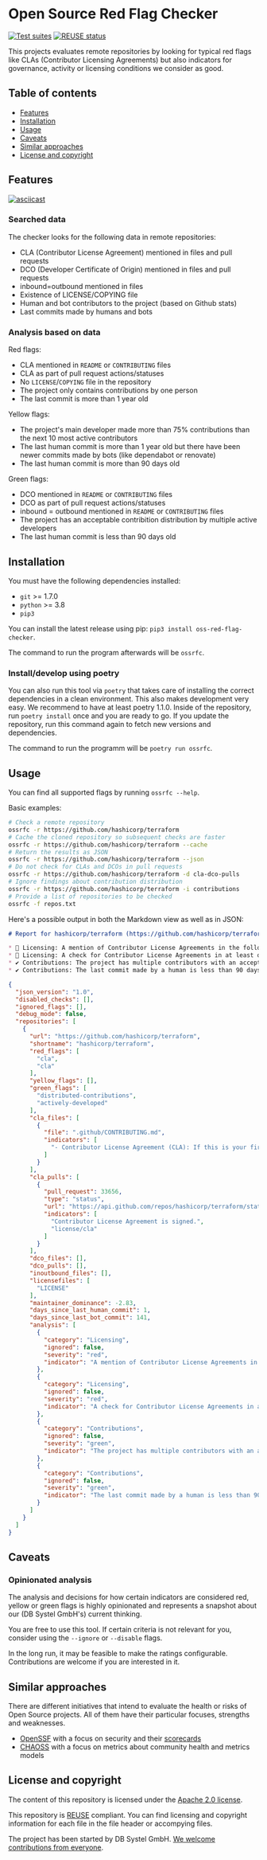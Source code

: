 <!--
SPDX-FileCopyrightText: 2023 DB Systel GmbH

SPDX-License-Identifier: Apache-2.0
-->

# Open Source Red Flag Checker

[![Test suites](https://github.com/dbsystel/oss-red-flag-checker/actions/workflows/test.yaml/badge.svg)](https://github.com/dbsystel/oss-red-flag-checker/actions/workflows/test.yaml)
[![REUSE status](https://api.reuse.software/badge/github.com/dbsystel/oss-red-flag-checker)](https://api.reuse.software/info/github.com/dbsystel/oss-red-flag-checker)

This projects evaluates remote repositories by looking for typical red flags like CLAs (Contributor Licensing Agreements) but also indicators for governance, activity or licensing conditions we consider as good.

## Table of contents

* [Features](#features)
* [Installation](#installation)
* [Usage](#usage)
* [Caveats](#caveats)
* [Similar approaches](#similar-approaches)
* [License and copyright](#license-and-copyright)


## Features

[![asciicast](https://asciinema.org/a/TTgMvR8kyzusNCUL7VKlCzIaT.svg)](https://asciinema.org/a/TTgMvR8kyzusNCUL7VKlCzIaT)

### Searched data

The checker looks for the following data in remote repositories:

* CLA (Contributor License Agreement) mentioned in files and pull requests
* DCO (Developer Certificate of Origin) mentioned in files and pull requests
* inbound=outbound mentioned in files
* Existence of LICENSE/COPYING file
* Human and bot contributors to the project (based on Github stats)
* Last commits made by humans and bots

### Analysis based on data

Red flags:

* CLA mentioned in `README` or `CONTRIBUTING` files
* CLA as part of pull request actions/statuses
* No `LICENSE`/`COPYING` file in the repository
* The project only contains contributions by one person
* The last commit is more than 1 year old

Yellow flags:

* The project's main developer made more than 75% contributions than the next 10 most active contributors
* The last human commit is more than 1 year old but there have been newer commits made by bots (like dependabot or renovate)
* The last human commit is more than 90 days old

Green flags:
* DCO mentioned in `README` or `CONTRIBUTING` files
* DCO as part of pull request actions/statuses
* inbound = outbound mentioned in `README` or `CONTRIBUTING` files
* The project has an acceptable contribition distribution by multiple active developers
* The last human commit is less than 90 days old


## Installation

You must have the following dependencies installed:

* `git` >= 1.7.0
* `python` >= 3.8
* `pip3`

You can install the latest release using pip: `pip3 install oss-red-flag-checker`.

The command to run the program afterwards will be `ossrfc`.

### Install/develop using poetry

You can also run this tool via `poetry` that takes care of installing the correct dependencies in a clean environment. This also makes development very easy. We recommend to have at least poetry 1.1.0. Inside of the repository, run `poetry install` once and you are ready to go. If you update the repository, run this command again to fetch new versions and dependencies.

The command to run the programm will be `poetry run ossrfc`.

## Usage

You can find all supported flags by running `ossrfc --help`.

Basic examples:

```sh
# Check a remote repository
ossrfc -r https://github.com/hashicorp/terraform
# Cache the cloned repository so subsequent checks are faster
ossrfc -r https://github.com/hashicorp/terraform --cache
# Return the results as JSON
ossrfc -r https://github.com/hashicorp/terraform --json
# Do not check for CLAs and DCOs in pull requests
ossrfc -r https://github.com/hashicorp/terraform -d cla-dco-pulls
# Ignore findings about contribution distribution
ossrfc -r https://github.com/hashicorp/terraform -i contributions
# Provide a list of repositories to be checked
ossrfc -f repos.txt
```

Here's a possible output in both the Markdown view as well as in JSON:

```md
# Report for hashicorp/terraform (https://github.com/hashicorp/terraform)

* 🚩 Licensing: A mention of Contributor License Agreements in the following file(s): .github/CONTRIBUTING.md
* 🚩 Licensing: A check for Contributor License Agreements in at least one status in pull request(s): 33656
* ✔ Contributions: The project has multiple contributors with an acceptable contribution distribution
* ✔ Contributions: The last commit made by a human is less than 90 days old (1 days)
```

```json
{
  "json_version": "1.0",
  "disabled_checks": [],
  "ignored_flags": [],
  "debug_mode": false,
  "repositories": [
    {
      "url": "https://github.com/hashicorp/terraform",
      "shortname": "hashicorp/terraform",
      "red_flags": [
        "cla",
        "cla"
      ],
      "yellow_flags": [],
      "green_flags": [
        "distributed-contributions",
        "actively-developed"
      ],
      "cla_files": [
        {
          "file": ".github/CONTRIBUTING.md",
          "indicators": [
            "- Contributor License Agreement (CLA): If this is your first contribution to Terraform you will be asked to sign the CLA."
          ]
        }
      ],
      "cla_pulls": [
        {
          "pull_request": 33656,
          "type": "status",
          "url": "https://api.github.com/repos/hashicorp/terraform/statuses/b53d89a08df10c85f6d4c546d2e54d4fab886d67",
          "indicators": [
            "Contributor License Agreement is signed.",
            "license/cla"
          ]
        }
      ],
      "dco_files": [],
      "dco_pulls": [],
      "inoutbound_files": [],
      "licensefiles": [
        "LICENSE"
      ],
      "maintainer_dominance": -2.83,
      "days_since_last_human_commit": 1,
      "days_since_last_bot_commit": 141,
      "analysis": [
        {
          "category": "Licensing",
          "ignored": false,
          "severity": "red",
          "indicator": "A mention of Contributor License Agreements in the following file(s): .github/CONTRIBUTING.md"
        },
        {
          "category": "Licensing",
          "ignored": false,
          "severity": "red",
          "indicator": "A check for Contributor License Agreements in at least one status in pull request(s): 33656"
        },
        {
          "category": "Contributions",
          "ignored": false,
          "severity": "green",
          "indicator": "The project has multiple contributors with an acceptable contribution distribution"
        },
        {
          "category": "Contributions",
          "ignored": false,
          "severity": "green",
          "indicator": "The last commit made by a human is less than 90 days old (1 days)"
        }
      ]
    }
  ]
}
```


## Caveats

### Opinionated analysis

The analysis and decisions for how certain indicators are considered red, yellow or green flags is highly opinionated and represents a snapshot about our (DB Systel GmbH's) current thinking.

You are free to use this tool. If certain criteria is not relevant for you, consider using the `--ignore` or `--disable` flags.

In the long run, it may be feasible to make the ratings configurable. Contributions are welcome if you are interested in it.


## Similar approaches

There are different initiatives that intend to evaluate the health or risks of Open Source projects. All of them have their particular focuses, strengths and weaknesses.

* [OpenSSF](https://openssf.org/) with a focus on security and their [scorecards](https://github.com/ossf/scorecard)
* [CHAOSS](https://chaoss.community/) with a focus on metrics about community health and metrics models

## License and copyright

The content of this repository is licensed under the [Apache 2.0 license](https://www.apache.org/licenses/LICENSE-2.0).

This repository is [REUSE](https://reuse.software) compliant. You can find licensing and copyright information for each file in the file header or accompying files.

The project has been started by DB Systel GmbH. [We welcome contributions from everyone](CONTRIBUTING.md).
